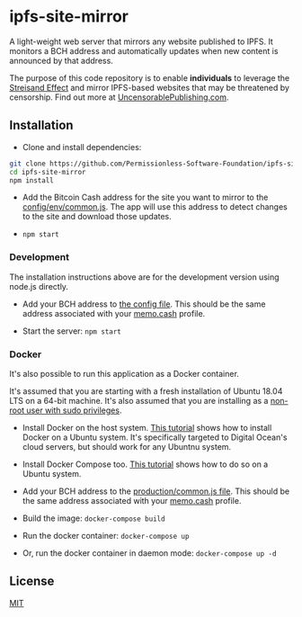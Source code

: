 # ipfs-site-mirror

A light-weight web server that mirrors any website published to IPFS. It monitors a
BCH address and automatically updates when new content is announced by that
address.

The purpose of this code repository is to enable **individuals** to leverage the [Streisand Effect](https://en.wikipedia.org/wiki/Streisand_effect) and mirror IPFS-based websites that may be threatened by censorship. Find out more at [UncensorablePublishing.com](https://uncensorablepublishing.com).

## Installation
- Clone and install dependencies:
```bash
git clone https://github.com/Permissionless-Software-Foundation/ipfs-site-mirror
cd ipfs-site-mirror
npm install
```

- Add the Bitcoin Cash address for the site you want to mirror to the [config/env/common.js](./config/env/common.js). The app will use this address to detect changes to the site and download those updates.

- `npm start`

### Development
The installation instructions above are for the development version using node.js directly.

- Add your BCH address
to [the config file](config/env/common.js). This
should be the same address associated with your [memo.cash](http://memo.cash) profile.

- Start the server: `npm start`

### Docker
It's also possible to run this application as a Docker container.

It's assumed that you are starting with a fresh installation of Ubuntu
18.04 LTS on a 64-bit machine.
It's also assumed that you are installing as a
[non-root user with sudo privileges](https://www.digitalocean.com/community/tutorials/initial-server-setup-with-ubuntu-18-04).

- Install Docker on the host system.
[This tutorial](https://www.digitalocean.com/community/tutorials/how-to-install-and-use-docker-on-ubuntu-16-04)
shows how to install Docker on a Ubuntu system. It's specifically targeted to
Digital Ocean's cloud servers, but should work for any Ubuntnu system.

- Install Docker Compose too.
[This tutorial](https://www.digitalocean.com/community/tutorials/how-to-install-docker-compose-on-ubuntu-16-04) shows how to do so on a Ubuntu system.

- Add your BCH address
to the [production/common.js file](production/common.js). This
should be the same address associated with your [memo.cash](http://memo.cash) profile.

- Build the image: `docker-compose build`

- Run the docker container: `docker-compose up`

- Or, run the docker container in daemon mode: `docker-compose up -d`


## License
[MIT](LICENSE.md)
